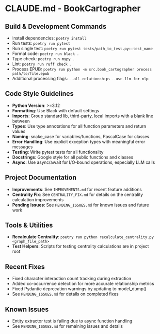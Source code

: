 # CLAUDE.md - BookCartographer

## Build & Development Commands
- Install dependencies: `poetry install`
- Run tests: `poetry run pytest`
- Run single test: `poetry run pytest tests/path_to_test.py::test_name`
- Format code: `poetry run black .`
- Type check: `poetry run mypy .`
- Lint: `poetry run ruff check .`
- Process EPUB: `poetry run python -m src.book_cartographer process path/to/file.epub`
- Additional processing flags: `--all-relationships` `--use-llm-for-nlp`

## Code Style Guidelines
- **Python Version**: >=3.12
- **Formatting**: Use Black with default settings
- **Imports**: Group standard lib, third-party, local imports with a blank line between
- **Types**: Use type annotations for all function parameters and return values
- **Naming**: snake_case for variables/functions, PascalCase for classes
- **Error Handling**: Use explicit exception types with meaningful error messages
- **Testing**: Write pytest tests for all functionality
- **Docstrings**: Google style for all public functions and classes
- **Async**: Use async/await for I/O-bound operations, especially LLM calls

## Project Documentation
- **Improvements**: See `IMPROVEMENTS.md` for recent feature additions
- **Centrality Fix**: See `CENTRALITY_FIX.md` for details on the centrality calculation improvements
- **Pending Issues**: See `PENDING_ISSUES.md` for known issues and future work

## Tools & Utilities
- **Recalculate Centrality**: `poetry run python recalculate_centrality.py <graph_file_path>`
- **Test Helpers**: Scripts for testing centrality calculations are in project root

## Recent Fixes
- Fixed character interaction count tracking during extraction
- Added co-occurrence detection for more accurate relationship metrics
- Fixed Pydantic deprecation warnings by updating to model_dump()
- See `PENDING_ISSUES.md` for details on completed fixes

## Known Issues
- Entity extractor test is failing due to async function handling
- See `PENDING_ISSUES.md` for remaining issues and details